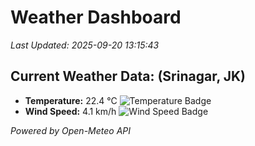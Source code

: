 
# Weather Dashboard

_Last Updated: 2025-09-20 13:15:43_

## Current Weather Data: (Srinagar, JK)
- **Temperature:** 22.4 °C ![Temperature Badge](https://img.shields.io/badge/Temperature-Medium%20Temp-green)
- **Wind Speed:** 4.1 km/h ![Wind Speed Badge](https://img.shields.io/badge/Wind%20Speed-Light%20Wind-blue)

*Powered by Open-Meteo API*
